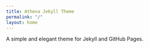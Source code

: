 ```yaml
---
title: Athena Jekyll Theme
permalink: "/"
layout: home
---
```


A simple and elegant theme for Jekyll and GitHub Pages.



